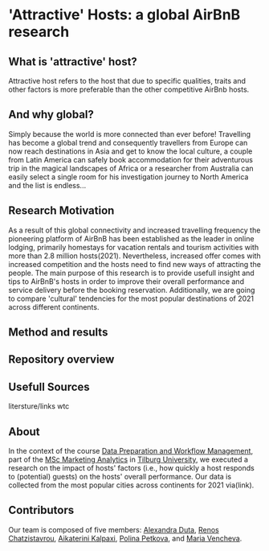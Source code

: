 # 'Attractive' Hosts: a global AirBnB research

## What is 'attractive' host?
Attractive host refers to the host that due to specific qualities, traits and other factors is more preferable than the other competitive AirBnb hosts.
## And why global?
Simply because the world is more connected than ever before!
Travelling has become a global trend and consequently travellers from Europe can now reach destinations in Asia and get to know the local culture, a couple from Latin America can safely book accommodation for their adventurous trip in the magical landscapes of Africa or a researcher from Australia can easily select a single room for his investigation journey to North America and the list is endless...

## Research Motivation
As a result of this global connectivity and increased travelling frequency the pioneering platform of AirBnB has been established as the leader in online lodging, primarily homestays for vacation rentals and tourism activities with more than 2.8 million hosts(2021). Nevertheless, increased offer comes with increased competition and the hosts need to find new ways of attracting the people.
The main purpose of this research is to provide usefull insight and tips to AirBnB's hosts in order to improve their overall performance and service delivery before the booking reservation. Additionally, we are going to compare 'cultural' tendencies for the most popular destinations of 2021 across different continents. 

## Method and results

## Repository overview
## Usefull Sources
litersture/links wtc
## About
In the context of the course [Data Preparation and Workflow Management](https://dprep.hannesdatta.com/), part of the [MSc Marketing Analytics](https://www.tilburguniversity.edu/education/masters-programmes/marketing-analytics) in [Tilburg University](https://www.tilburguniversity.edu/), we executed a research on the impact of hosts' factors (i.e., how quickly a host responds to (potential) guests) on the hosts' overall performance. Our data is collected from the most popular cities across continents for 2021 via(link).
## Contributors
Our team is composed of five members: [Alexandra Duta](https://github.com/AlexandraDuta), [Renos Chatzistavrou](https://github.com/topuserever), [Aikaterini Kalpaxi](https://github.com/akalpaxi), [Polina Petkova](https://github.com/polinapetkova), and [Maria Vencheva](https://github.com/MariaVelcheva).
